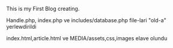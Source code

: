 This is my First Blog creating.

Handle.php, index.php ve includes/database.php file-lari "old-a" yerlewdirildi

index.html,article.html ve MEDIA/assets,css,images elave olundu
